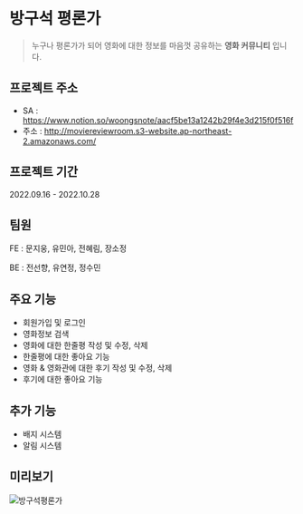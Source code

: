 # 방구석 평론가

> 누구나 평론가가 되어 영화에 대한 정보를 마음껏 공유하는 **영화 커뮤니티** 입니다.

## 프로젝트 주소
* SA : https://www.notion.so/woongsnote/aacf5be13a1242b29f4e3d215f0f516f
* 주소 : http://moviereviewroom.s3-website.ap-northeast-2.amazonaws.com/

## 프로젝트 기간
2022.09.16 - 2022.10.28

## 팀원
FE : 문지웅, 유민아, 전혜림, 장소정

BE : 전선향, 유연정, 정수민

## 주요 기능

- 회원가입 및 로그인
- 영화정보 검색
- 영화에 대한 한줄평 작성 및 수정, 삭제
- 한줄평에 대한 좋아요 기능
- 영화 & 영화관에 대한 후기 작성 및 수정, 삭제
- 후기에 대한 좋아요 기능

## 추가 기능

- 배지 시스템
- 알림 시스템


## 미리보기

![방구석평론가](https://user-images.githubusercontent.com/83802168/194562175-ebba120e-5cd7-4620-8e30-966bcf364a34.png)
